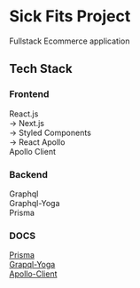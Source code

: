 # Sick Fits Project
Fullstack Ecommerce application
## Tech Stack 

### Frontend 
React.js   
   -> Next.js  
   -> Styled Components  
   -> React Apollo  
Apollo Client 

### Backend 
Graphql  
Graphql-Yoga  
Prisma  


### DOCS
[Prisma](https://www.prisma.io/docs/)  
[Grapql-Yoga](https://github.com/prisma-labs/graphql-yoga)  
[Apollo-Client](https://www.apollographql.com/docs/react/)  